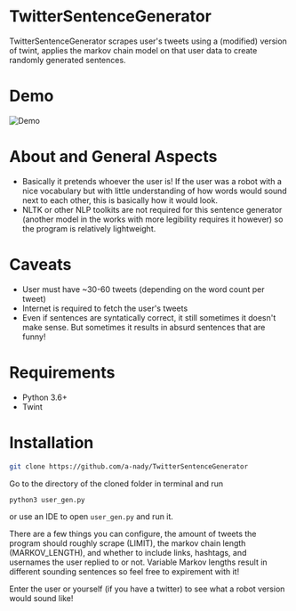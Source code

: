 # TwitterSentenceGenerator

TwitterSentenceGenerator scrapes user's tweets using a (modified) version of twint, applies the markov chain model on that user data to create randomly generated sentences.

# Demo

![Demo](https://i.imgur.com/0qsVbAU.gif)

# About and General Aspects
- Basically it pretends whoever the user is! If the user was a robot with a nice vocabulary but with little understanding of how words would sound next to each other, this is basically how it would look.
- NLTK or other NLP toolkits are not required for this sentence generator (another model in the works with more legibility requires it however) so the program is relatively lightweight.

# Caveats
- User must have ~30-60 tweets (depending on the word count per tweet)
- Internet is required to fetch the user's tweets 
- Even if sentences are syntatically correct, it still sometimes it doesn't make sense. But sometimes it results in absurd sentences that are funny!

# Requirements 
- Python 3.6+
- Twint

# Installation

```bash
git clone https://github.com/a-nady/TwitterSentenceGenerator
```
Go to the directory of the cloned folder in terminal and run
```bash
python3 user_gen.py
```
or use an IDE to open `user_gen.py` and run it.

There are a few things you can configure, the amount of tweets the program should roughly scrape (LIMIT), the markov chain length (MARKOV_LENGTH), and whether to include links, hashtags, and usernames the user replied to or not. Variable Markov lengths result in different sounding sentences so feel free to expirement with it!

Enter the user or yourself (if you have a twitter) to see what a robot version would sound like!
